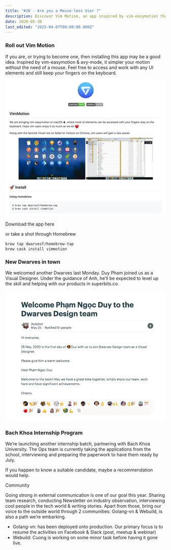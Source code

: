 ```yaml
---
title: "#26 - Are you a Mouse-less User ?"
description: Discover Vim Motion, an app inspired by vim-easymotion that simplifies keyboard navigation for faster, mouse-free control of UI elements.
date: 2020-05-30
last_edited: "2025-04-07T00:00:00.000Z"
---
```


### Roll out Vim Motion

If you are, or trying to become one, then installing this app may be a good idea.
Inspired by vim-easymotion & avy-mode, it simpler your motion without the need of a mouse. Feel free to access and work with any UI elements and still keep your fingers on the keyboard.

![](assets/notion-image-1744007078928-6b40n.webp)

Download the app here

or take a shot through Homebrew

```plain text
brew tap dwarvesf/homebrew-tap
brew cask install vimmotion
```

### New Dwarves in town

We welcomed another Dwarves last Monday. Duy Pham joined us as a Visual Designer. Under the guidance of Anh, he’ll be expected to level up the skill and helping with our products in superbits.co.

![](assets/notion-image-1744007080101-7lgno.webp)

### Bach Khoa Internship Program

We’re launching another internship batch, partnering with Bach Khoa University. The Ops team is currently taking the applications from the school, interviewing and preparing the paperwork to have them ready by July.

If you happen to know a suitable candidate, maybe a recommendation would help.

Community

Going strong in external communication is one of our goal this year. Sharing team research, conducting Newsletter on industry observation, interviewing cool people in the tech world & writing stories. Apart from those, bring our voice to the outside world through 2 communities: Golang-vn & Webuild, is also a path we’re embarking.

- Golang-vn: has been deployed onto production. Our primary focus is to resume the activities on Facebook & Slack (post, meetup & webinar)
- Webuild: Cuong is working on some minor task before having it gone live.
